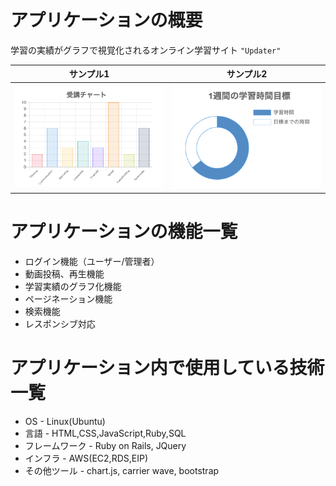 # アプリケーションの概要

学習の実績がグラフで視覚化されるオンライン学習サイト `"Updater"`

|サンプル1|サンプル2|
|---|---|
|<img src="https://github.com/Ryosuke-Tezuka/updater/blob/master/public/images/about_1.png" width="300">|<img src="https://github.com/Ryosuke-Tezuka/updater/blob/master/public/images/about_2.png" width="300">|

# アプリケーションの機能一覧

* ログイン機能（ユーザー/管理者）
* 動画投稿、再生機能
* 学習実績のグラフ化機能
* ページネーション機能
* 検索機能
* レスポンシブ対応

# アプリケーション内で使用している技術一覧

* OS - Linux(Ubuntu)
* 言語 - HTML,CSS,JavaScript,Ruby,SQL
* フレームワーク - Ruby on Rails, JQuery
* インフラ - AWS(EC2,RDS,EIP)
* その他ツール - chart.js, carrier wave, bootstrap
